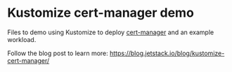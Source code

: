 # Kustomize cert-manager demo

Files to demo using Kustomize to deploy [cert-manager](https://github.com/jetstack/cert-manager) and an example workload.

Follow the blog post to learn more: https://blog.jetstack.io/blog/kustomize-cert-manager/
